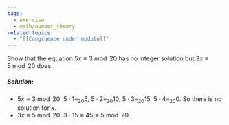 ```yaml
---
tags:
  - exercise
  - math/number_theory
related topics:
  - "[[Congruence under modulo]]"
---
```

Show that the equation $5x \equiv 3\ \operatorname{mod}\ 20$ has no integer solution but $3x \equiv 5\ \operatorname{mod}\ 20$ does.
##### Solution:
- $5x \equiv 3\ \operatorname{mod}\ 20$:
	$5\cdot 1\equiv_{20} 5$,  $5\cdot 2\equiv_{20} 10$, $5\cdot 3\equiv_{20} 15$, $5\cdot 4\equiv_{20} 0$. So there is no solution for $x$.
- $3x \equiv 5\ \operatorname{mod}\ 20$:
	$3\cdot 15 \equiv 45 \equiv 5\ \operatorname{mod}\ 20$.